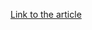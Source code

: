 [Link to the article](https://www.bleepingcomputer.com/news/security/lottiefiles-hacked-in-supply-chain-attack-to-steal-users-crypto/)
